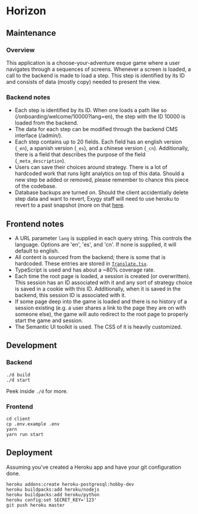 # Horizon

## Maintenance

### Overview

This application is a choose-your-adventure esque game where a user navigates through a sequences of screens. Whenever a screen is loaded, a call to the backend is made to load a step. This step is identified by its ID and consists of data (mostly copy) needed to present the view. 

### Backend notes

* Each step is identified by its ID. When one loads a path like so (/onboarding/welcome/10000?lang=en), the step with the ID 10000 is loaded from the backend. 
* The data for each step can be modified through the backend CMS interface (/admin/). 
* Each step contains up to 20 fields. Each field has an english version (`_en`), a spanish version (`_es`), and a chinese version (`_cn`). Additionally, there is a field that describes the purpose of the field (`_meta_description`). 
* Users can save their choices around strategy. There is a lot of hardcoded work that runs light analytics on top of this data. Should a new step be added or removed, please remember to chance this piece of the codebase.
* Database backups are turned on. Should the client accidentially delete step data and want to revert, Exygy staff will need to use heroku to revert to a past snapshot (more on that [here](https://devcenter.heroku.com/articles/heroku-postgres-backups). 

## Frontend notes

* A URL parameter `lang` is supplied in each query string. This controls the language. Options are 'en', 'es', and 'cn'. If none is supplied, it will default to english. 
* All content is sourced from the backend; there is some that is hardcoded. These entries are stored in [`Translate.tsx`](/client/src/Translate.tsx). 
* TypeScript is used and has about a ~80% coverage rate.
* Each time the root page is loaded, a session is created (or overwritten). This session has an ID associated with it and any sort of strategy choice is saved in a cookie with this ID. Additionally, when it is saved in the backend, this session ID is associated with it.
* If some page deep into the game is loaded and there is no history of a session existing (e.g. a user shares a link to the page they are on with someone else), the game will auto redirect to the root page to properly start the game and session.
* The Semantic UI toolkit is used. The CSS of it is heavily customized.

## Development

### Backend

```
./d build
./d start
```

Peek inside `./d` for more.

### Frontend
```
cd client
cp .env.example .env
yarn
yarn run start
```

## Deployment

Assuming you've created a Heroku app and have your git configuration done.

```
heroku addons:create heroku-postgresql:hobby-dev
heroku buildpacks:add heroku/nodejs
heroku buildpacks:add heroku/python
heroku config:set SECRET_KEY='123'
git push heroku master
```
